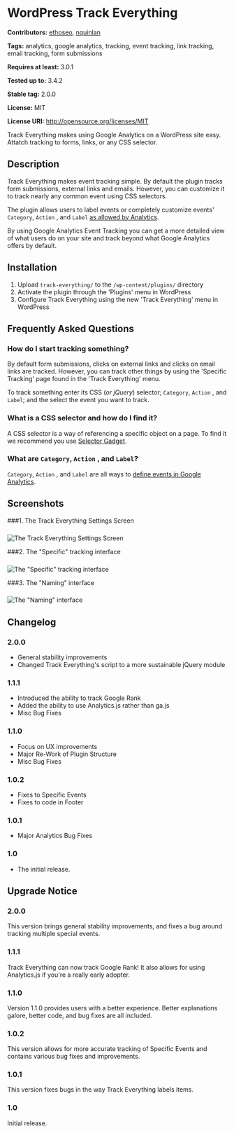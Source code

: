 # WordPress Track Everything #
**Contributors:** [ethoseo](http://profiles.wordpress.org/ethoseo), [nquinlan](http://profiles.wordpress.org/nquinlan)
  
**Tags:** analytics, google analytics, tracking, event tracking, link tracking, email tracking, form submissions
  
**Requires at least:** 3.0.1
  
**Tested up to:** 3.4.2
  
**Stable tag:** 2.0.0
  
**License:** MIT
  
**License URI:** http://opensource.org/licenses/MIT
  

Track Everything makes using Google Analytics on a WordPress site easy. Attatch tracking to forms, links, or any CSS selector.

## Description ##

Track Everything makes event tracking simple. By default the plugin tracks form submissions, external links and emails. However, you can customize it to track nearly any common event using CSS selectors.

The plugin allows users to label events or completely customize events' `Category`, `Action` , and `Label` [as allowed by Analytics](https://developers.google.com/analytics/devguides/collection/gajs/eventTrackerGuide#Anatomy).

By using Google Analytics Event Tracking you can get a more detailed view of what users do on your site and track beyond what Google Analytics offers by default.

## Installation ##

1. Upload `track-everything/` to the `/wp-content/plugins/` directory
1. Activate the plugin through the 'Plugins' menu in WordPress
1. Configure Track Everything using the new 'Track Everything' menu in WordPress

## Frequently Asked Questions ##

### How do I start tracking something? ###

By default form submissions, clicks on external links and clicks on email links are tracked. However, you can track other things by using the 'Specific Tracking' page found in the 'Track Everything' menu.

To track something enter its CSS (_or jQuery_) selector; `Category`, `Action` , and `Label`; and the select the event you want to track.

### What is a CSS selector and how do I find it?  ###
A CSS selector is a way of referencing a specific object on a page. To find it we recommend you use [Selector Gadget](http://www.selectorgadget.com/).

### What are `Category`, `Action` , and `Label`?  ###
`Category`, `Action` , and `Label` are all ways to [define events in Google Analytics](https://developers.google.com/analytics/devguides/collection/gajs/eventTrackerGuide#Anatomy). 


## Screenshots ##

###1. The Track Everything Settings Screen
###
![The Track Everything Settings Screen
](http://s-plugins.wordpress.org/track-everything/assets/screenshot-1.png?rev=625290)

###2. The "Specific" tracking interface
###
![The "Specific" tracking interface
](http://s-plugins.wordpress.org/track-everything/assets/screenshot-2.png?rev=625290)

###3. The "Naming" interface
###
![The "Naming" interface
](http://s-plugins.wordpress.org/track-everything/assets/screenshot-3.png?rev=625290)


## Changelog ##

### 2.0.0 ###
* General stability improvements
* Changed Track Everything's script to a more sustainable jQuery module

### 1.1.1 ###
* Introduced the ability to track Google Rank
* Added the ability to use Analytics.js rather than ga.js
* Misc Bug Fixes

### 1.1.0 ###
* Focus on UX improvements
* Major Re-Work of Plugin Structure
* Misc Bug Fixes

### 1.0.2 ###
* Fixes to Specific Events
* Fixes to code in Footer

### 1.0.1 ###
* Major Analytics Bug Fixes 

### 1.0 ###
* The initial release.

## Upgrade Notice ##

### 2.0.0 ###
This version brings general stability improvements, and fixes a bug around tracking multiple special events.

### 1.1.1 ###
Track Everything can now track Google Rank! It also allows for using Analytics.js if you're a really early adopter.

### 1.1.0 ###
Version 1.1.0 provides users with a better experience. Better explanations galore, better code, and bug fixes are all included.

### 1.0.2 ###
This version allows for more accurate tracking of Specific Events and contains various bug fixes and improvements.

### 1.0.1 ###
This version fixes bugs in the way Track Everything labels items.

### 1.0 ###
Initial release.
